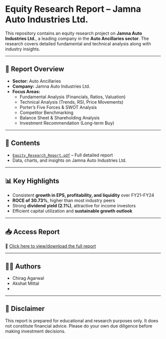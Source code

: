 # Equity Research Report – Jamna Auto Industries Ltd.

This repository contains an equity research project on **Jamna Auto Industries Ltd.**, a leading company in the **Auto Ancillaries sector**. The research covers detailed fundamental and technical analysis along with industry insights.

---

## 📑 Report Overview
- **Sector:** Auto Ancillaries  
- **Company:** Jamna Auto Industries Ltd.  
- **Focus Areas:**  
  - Fundamental Analysis (Financials, Ratios, Valuation)  
  - Technical Analysis (Trends, RSI, Price Movements)  
  - Porter’s Five Forces & SWOT Analysis  
  - Competitor Benchmarking  
  - Balance Sheet & Shareholding Analysis  
  - Investment Recommendation (Long-term Buy)  

---

## 📂 Contents
- [`Equity_Research_Report.pdf`](Equity_Research.pdf) – Full detailed report  
- Data, charts, and insights on Jamna Auto Industries Ltd.  

---

## 📊 Key Highlights
- Consistent **growth in EPS, profitability, and liquidity** over FY21–FY24  
- **ROCE of 30.73%**, higher than most industry peers  
- Strong **dividend yield (2.1%)**, attractive for income investors  
- Efficient capital utilization and **sustainable growth outlook**  

---

## 📥 Access Report
📄 [Click here to view/download the full report](Equity_Research.pdf)

---

## 👨‍💻 Authors
- Chirag Agarwal  
- Akshat Mittal
- 
---

## 📌 Disclaimer
This report is prepared for educational and research purposes only. It does not constitute financial advice. Please do your own due diligence before making investment decisions.
